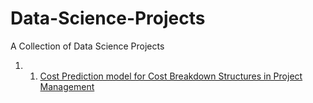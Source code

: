 # Data-Science-Projects
A Collection of Data Science Projects
 1. 1. [Cost Prediction model for Cost Breakdown Structures in Project Management](https://github.com/krishthw/Data-Science-Projects/wiki/Cost-Prediction-Model)

